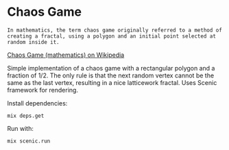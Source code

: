 # Chaos Game

```
In mathematics, the term chaos game originally referred to a method of creating a fractal, using a polygon and an initial point selected at random inside it.
```
[Chaos Game (mathematics) on Wikipedia](https://en.wikipedia.org/wiki/Chaos_game)

Simple implementation of a chaos game with a rectangular polygon and a fraction of 1/2. The only rule is that the next random vertex cannot be the same as the last vertex, resulting in a nice latticework fractal. Uses Scenic framework for rendering.

Install dependencies:
```
mix deps.get
```

Run with:
```
mix scenic.run
```
